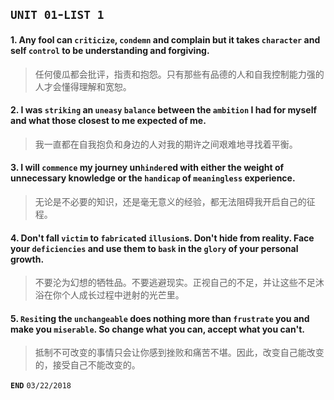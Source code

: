## `UNIT 01`-`LIST 1`


#### 1. Any fool can `criticize`, `condemn` and complain but it takes `character` and self `control` to be understanding and forgiving.
> 任何傻瓜都会批评，指责和抱怨。只有那些有品德的人和自我控制能力强的人才会懂得理解和宽恕。

#### 2. I was `striking` an `uneasy` `balance` between the `ambition` I had for myself and what those closest to me expected of me.
> 我一直都在自我抱负和身边的人对我的期许之间艰难地寻找着平衡。

#### 3. I will `commence` my journey un`hinder`ed with either the weight of unnecessary knowledge or the `handicap` of `meaningless` experience.
> 无论是不必要的知识，还是毫无意义的经验，都无法阻碍我开启自己的征程。

#### 4. Don't fall `victim` to `fabricate`d `illusion`s. Don't hide from reality. Face your `deficiencies` and use them to `bask` in the `glory` of your personal growth.
> 不要沦为幻想的牺牲品。不要逃避现实。正视自己的不足，并让这些不足沐浴在你个人成长过程中迸射的光芒里。

#### 5. `Resit`ing the `unchangeable` does nothing more than `frustrate` you and make you `miserable`. So change what you can, accept what you can't.
> 抵制不可改变的事情只会让你感到挫败和痛苦不堪。因此，改变自己能改变的，接受自己不能改变的。


**`END`** `03/22/2018`

